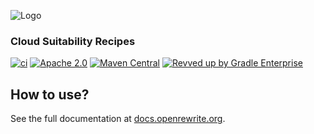![Logo](https://github.com/openrewrite/rewrite/raw/main/doc/logo-oss.png)
### Cloud Suitability Recipes

[![ci](https://github.com/openrewrite/rewrite-cloud-suitability-analyzer/actions/workflows/ci.yml/badge.svg)](https://github.com/openrewrite/rewrite-cloud-suitability-analyzer/actions/workflows/ci.yml)
[![Apache 2.0](https://img.shields.io/github/license/openrewrite/rewrite-cloud-suitability-analyzer.svg)](https://www.apache.org/licenses/LICENSE-2.0)
[![Maven Central](https://img.shields.io/maven-central/v/org.openrewrite.recipe/rewrite-cloud-suitability-analyzer.svg)](https://mvnrepository.com/artifact/org.openrewrite.recipe/rewrite-cloud-suitability-analyzer)
[![Revved up by Gradle Enterprise](https://img.shields.io/badge/Revved%20up%20by-Gradle%20Enterprise-06A0CE?logo=Gradle&labelColor=02303A)](https://ge.openrewrite.org/scans)

## How to use?

See the full documentation at [docs.openrewrite.org](https://docs.openrewrite.org/).
